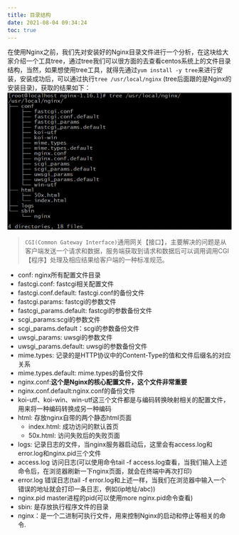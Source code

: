 ```yaml
---
title: 目录结构
date: 2021-08-04 09:34:24
toc: true
---
```


在使用Nginx之前，我们先对安装好的Nginx目录文件进行一个分析，在这块给大家介绍一个工具tree，通过tree我们可以很方面的去查看centos系统上的文件目录结构，当然，如果想使用tree工具，就得先通过`yum install -y tree`来进行安装，安装成功后，可以通过执行`tree /usr/local/nginx` (tree后面跟的是Nginx的安装目录)，获取的结果如下：
![结构](/assets/nginxImg/structure.png "目录结构")

>`CGI(Common Gateway Interface)`通用网关【接口】，主要解决的问题是从客户端发送一个请求和数据，服务端获取到请求和数据后可以调用调用CGI【程序】处理及相应结果给客户端的一种标准规范。

- conf: nginx所有配置文件目录
 - fastcgi.conf: fastcgi相关配置文件
 - fastcgi.conf.default: fastcgi.conf的备份文件
 - fastcgi.params: fastcgi的参数文件
 - fastcgi_params.default: fastcgi的参数备份文件
 - scgi_params:scgi的参数文件
 - scgi_params.default：scgi的参数备份文件
 - uwsgi_params: uwsgi的参数文件
 - uwsgi_params.default: uwsgi的参数备份文件
 - mime.types: 记录的是HTTP协议中的Content-Type的值和文件后缀名的对应关系
 - mime.types.default: mime.types的备份文件
 - nginx.conf:**这个是Nginx的核心配置文件，这个文件非常重要**
 - nginx.conf.default:nginx.conf的备份文件
 - koi-utf、koi-win、win-utf这三个文件都是与编码转换映射相关的配置文件，用来将一种编码转换成另一种编码
- html: 存放nginx自带的两个静态html页面
  - index.html: 成功访问的默认首页
  - 50x.html: 访问失败后的失败页面
- logs: 记录日志的文件，当nginx服务器启动后，这里会有access.log和error.log和nginx.pid三个文件
 - access.log 访问日志(可以使用命令tail -f access.log查看，当我们输入上述命令后，在浏览器刷新一下nginx页面，就会在终端中再次打印)
 - error.log 错误日志(tail -f error.log和上述一样，当我们在浏览器中输入一个错误的地址就会打印一条日志，例如(ip地址/abc))
 - nginx.pid master进程的pid(可以使用more nginx.pid命令查看)
- sbin: 是存放执行程序文件的目录
 - nginx：是一个二进制可执行文件，用来控制Nginx的启动和停止等相关的命令.


